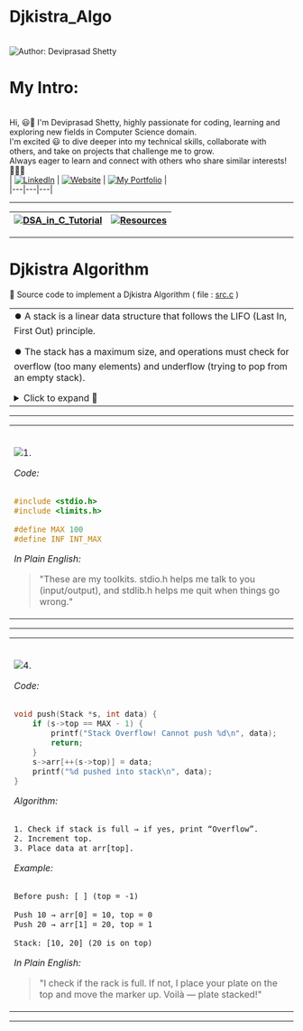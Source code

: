 # Djkistra_Algo

<br> ![Author: Deviprasad Shetty](https://img.shields.io/badge/Author-💫_Deviprasad%20Shetty-000000?style=for-the-badge&labelColor=white)
<br> 


# My Intro:
<br> Hi, 😃👋 I'm Deviprasad Shetty, highly passionate for coding, learning and exploring new fields in Computer Science domain. 
<br> I'm excited 😃 to dive deeper into my technical skills, collaborate with others, and take on projects that challenge me to grow. 
<br> Always eager to learn and connect with others who share similar interests! 🤗🧑‍💻
<br> 
| [![LinkedIn](https://img.shields.io/badge/LinkedIn-%230077B5?style=for-the-badge&logo=LinkedIn&logoColor=white)](https://linkedin.com/in/deviprasad-shetty-4bba49313) | [![Website](https://img.shields.io/badge/Website-indigo?style=for-the-badge&logo=About.me&logoColor=white)](https://yourwebsite.com/) | [![My Portfolio](https://img.shields.io/badge/My_Portfolio-000?style=for-the-badge&logo=GitHub&logoColor=white)](https://github.com/DeviprasadShetty9833/My_Portfolio)  |                      
|---|---|---|
<br> 

---

| [![DSA_in_C_Tutorial](https://img.shields.io/badge/Back_to-DSA_in_C_Tutorial-000080?style=for-the-badge&logo=C&logoColor=white)](https://github.com/DeviprasadShetty9833/DSA_in_C_Tutorial) | [![Resources](https://img.shields.io/badge/📚_Back_to-Resources-A52A2A?style=for-the-badge&logo=book&logoColor=white)](https://github.com/DeviprasadShetty9833/Resources) |
|---|---|

---

# Djkistra Algorithm

📂 Source code to implement a Djkistra Algorithm ( file : [src.c](https://github.com/DeviprasadShetty9833/Djkistra_Algo/blob/443d58824dcc70d2ac21490bf013fe3cb622a85b/src/Djkistra.c) )

<table>  
<tr><td>  
  ⏺️ A stack is a linear data structure that follows the LIFO (Last In, First Out) principle.

  ⏺️ The stack has a maximum size, and operations must check for overflow (too many elements) and underflow (trying to pop from an empty stack).

<details>  
  <summary>Click to expand 🔻</summary>  
<br> 🟠 Basic Operations:

```html

- Push (insert an element) onto the top of the stack unless the stack is full.

- Pop (remove an element) from the top of the stack unless the stack is empty.

- Peek (get top element) the top element without removing it unless the stack is empty.

- Display (print all elements in stack order)

```

<br> 🟠 Applications:

```html

- Expression evaluation (postfix/prefix).

- Undo/Redo in editors.

- Function call management in recursion.

- Browser forward/backward navigation.

```

<br> 🟠 Advantages:

```html

- Easy to implement with arrays or linked lists.

- Ensures controlled access order.

```

</details>  

</td></tr>  
</table>  

---

<table>
<tr><td>

<br> ![1.](https://img.shields.io/badge/_1]_-Headers-000080?style=for-the-badge&logo=C&logoColor=white)   


*Code:*

```c

#include <stdio.h>
#include <limits.h>

#define MAX 100
#define INF INT_MAX

```

*In Plain English:*

> "These are my toolkits. stdio.h helps me talk to you (input/output), and stdlib.h helps me quit when things go wrong."

</td></tr>  
</table>  

---

<table>
<tr><td>

<br> ![4.](https://img.shields.io/badge/_4]_-Push_Operation-000080?style=for-the-badge&logo=C&logoColor=white)   

*Code:*

```c

void push(Stack *s, int data) {
    if (s->top == MAX - 1) {
        printf("Stack Overflow! Cannot push %d\n", data);
        return;
    }
    s->arr[++(s->top)] = data;
    printf("%d pushed into stack\n", data);
}

```

*Algorithm:*

```html

1. Check if stack is full → if yes, print “Overflow”.
2. Increment top.
3. Place data at arr[top].

```

*Example:*

```html

Before push: [ ] (top = -1)

Push 10 → arr[0] = 10, top = 0
Push 20 → arr[1] = 20, top = 1

Stack: [10, 20] (20 is on top)

```

*In Plain English:*

> "I check if the rack is full. If not, I place your plate on the top and move the marker up. Voilà — plate stacked!"

</td></tr>  
</table>  

---
